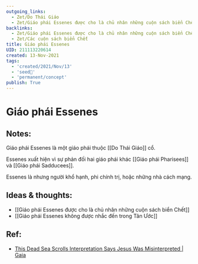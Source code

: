 ```yaml
---
outgoing_links:
  - Zet/Do Thái Giáo
  - Zet/Giáo phái Essenes được cho là chủ nhân những cuộn sách biển Chết
backlinks:
  - Zet/Giáo phái Essenes được cho là chủ nhân những cuộn sách biển Chết
  - Zet/Các cuộn sách biển Chết
title: Giáo phái Essenes
UID: 211113220614
created: 13-Nov-2021
tags:
  - 'created/2021/Nov/13'
  - 'seed🥜'
  - 'permanent/concept'
publish: True
---
```

# Giáo phái Essenes

## Notes:
Giáo phái Essenes là một giáo phái thuộc [[Do Thái Giáo]] cổ. 

Essenes xuất hiện vì sự phản đối hai giáo phái khác [[Giáo phái Pharisees]] và [[Giáo phái Sadducees]].

Essenes là nhưng người khổ hạnh, phi chính trị, hoặc những nhà cách mạng.

## Ideas & thoughts:
- [[Giáo phái Essenes được cho là chủ nhân những cuộn sách biển Chết]]
- [[Giáo phái Essenes không được nhắc đến trong Tân Ước]]

## Ref:
- [This Dead Sea Scrolls Interpretation Says Jesus Was Misinterpreted | Gaia](https://www.gaia.com/article/dead-sea-scrolls-conspiracy)
